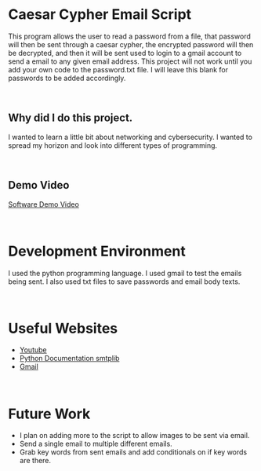 # Caesar Cypher Email Script                                 
This program allows the user to read a password from a file, that password will then be sent through a caesar cypher, the encrypted password will then be decrypted, and then it will be sent used to login to a gmail account to send a email to any given email address. This project will not work until you add your own code to the password.txt file. I will leave this blank for passwords to be added accordingly.

<br>

## Why did I do this project.
I wanted to learn a little bit about networking and cybersecurity. I wanted to spread my horizon and look into different types of programming. 

<br> 

## Demo Video
[Software Demo Video](http://youtube.link.goes.here)

<br> 

# Development Environment

I used the python programming language.
I used gmail to test the emails being sent.
I also used txt files to save passwords and email body texts.

<br>

# Useful Websites
* [Youtube](https://www.youtube.com/)
* [Python Documentation smtplib](https://docs.python.org/3/library/smtplib.html)
* [Gmail](https://accounts.google.com/signup/v2/webcreateaccount?hl=en&flowName=GlifWebSignIn&flowEntry=SignUp)

<br>

# Future Work
* I plan on adding more to the script to allow images to be sent via email.
* Send a single email to multiple different emails.
* Grab key words from sent emails and add conditionals on if key words are there.

